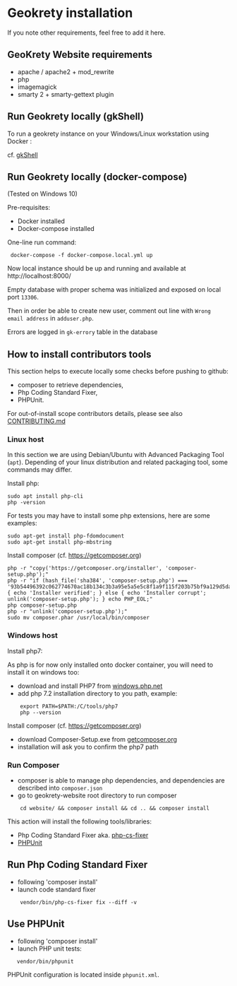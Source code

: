# Geokrety installation

If you note other requirements, feel free to add it here.

## GeoKrety Website requirements

* apache / apache2 + mod_rewrite
* php
* imagemagick
* smarty 2 + smarty-gettext plugin


## Run Geokrety locally (gkShell)

To run a geokrety instance on your Windows/Linux workstation using Docker :

 cf. [gkShell](gkShell/README.md)


## Run Geokrety locally (docker-compose)

(Tested on Windows 10)

Pre-requisites:
- Docker installed
- Docker-compose installed

One-line run command:

     docker-compose -f docker-compose.local.yml up

Now local instance should be up and running and available at http://localhost:8000/

Empty database with proper schema was initialized and exposed on local port `13306`.

Then in order be able to create new user, comment out line with `Wrong email address` in `adduser.php`.

Errors are logged in `gk-errory` table in the database

## How to install contributors tools

This section helps to execute locally some checks before pushing to github:
- composer to retrieve dependencies,
- Php Coding Standard Fixer,
- PHPUnit.

For out-of-install scope contributors details, please see also [CONTRIBUTING.md](CONTRIBUTING.md)

### Linux host

In this section we are using Debian/Ubuntu with Advanced Packaging Tool (`apt`). 
Depending of your linux distribution and related packaging tool, some commands may differ.

Install php:

    sudo apt install php-cli
    php -version

For tests you may have to install some php extensions, here are some examples:

    sudo apt-get install php-fdomdocument
    sudo apt-get install php-mbstring

Install composer (cf. https://getcomposer.org)

    php -r "copy('https://getcomposer.org/installer', 'composer-setup.php');"
    php -r "if (hash_file('sha384', 'composer-setup.php') === '93b54496392c062774670ac18b134c3b3a95e5a5e5c8f1a9f115f203b75bf9a129d5daa8ba6a13e2cc8a1da0806388a8') { echo 'Installer verified'; } else { echo 'Installer corrupt'; unlink('composer-setup.php'); } echo PHP_EOL;"
    php composer-setup.php
    php -r "unlink('composer-setup.php');"
    sudo mv composer.phar /usr/local/bin/composer

### Windows host


Install php7:

As php is for now only installed onto docker container, you will need to install it on windows too:

* download and install PHP7 from [windows.php.net](https://windows.php.net/download/)
* add php 7.2 installation directory to you path, example:

````
    export PATH=$PATH:/C/tools/php7
    php --version
````

Install composer (cf. https://getcomposer.org)

* download Composer-Setup.exe from [getcomposer.org](https://getcomposer.org/doc/00-intro.md)
* installation will ask you to confirm the php7 path

### Run Composer

* composer is able to manage php dependencies, and dependencies are described into `composer.json`
* go to geokrety-website root directory to run composer

````
    cd website/ && composer install && cd .. && composer install
````

This action will install the following tools/libraries:
* Php Coding Standard Fixer aka. [php-cs-fixer](https://github.com/FriendsOfPHP/PHP-CS-Fixer)
* [PHPUnit](https://phpunit.de/manual/6.5/fr/installation.html)

## Run Php Coding Standard Fixer

* following 'composer install'
* launch code standard fixer

````
    vendor/bin/php-cs-fixer fix --diff -v
````

## Use PHPUnit

* following 'composer install'
* launch PHP unit tests:

````
   vendor/bin/phpunit
````

PHPUnit configuration is located inside `phpunit.xml`.

